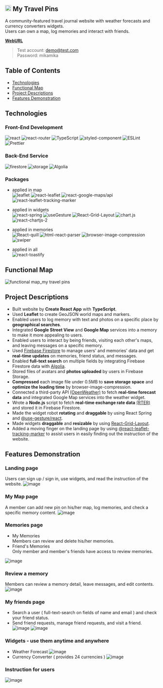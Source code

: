 <h2> <img src="https://user-images.githubusercontent.com/102346844/207746783-6e8125c3-6839-4aab-b9b7-5c10e7c3e63e.png" alt="logo" width="20"/> My Travel Pins</h2>

A community-featured travel journal website with weather forecasts and currency converters widgets.  
Users can own a map, log memories and interact with friends.

<a href="https://my-travel-pins.web.app/" target="_blank"><strong>WebURL</strong></a>

> Test account: demo@test.com  
> Password: mikamika

## Table of Contents

- [Technologies](https://github.com/mmlee0819/my-travel-pins/edit/main/README.md#technologies)
- [Functional Map](https://github.com/mmlee0819/my-travel-pins/edit/main/README.md#functional-map)
- [Project Descriptions](https://github.com/mmlee0819/my-travel-pins/edit/main/README.md#project-descriptions)
- [Features Demonstration](https://github.com/mmlee0819/my-travel-pins/edit/main/README.md#features-demonstration)

## Technologies

### Front-End Development

![react](https://img.shields.io/badge/React-18.2.0-blue)
![react-router](https://img.shields.io/badge/-React%20Router-blue)
![TypeScript](https://img.shields.io/badge/-TypeScript-blue)
![styled-component](https://img.shields.io/badge/-Styled--Components-blue)
![ESLint](https://img.shields.io/badge/-ESLint-blue)
![Prettier](https://img.shields.io/badge/-Prettier-blue)

### Back-End Service

![firestore](https://img.shields.io/badge/-Firebase%20Firestore-blue)
![storage](https://img.shields.io/badge/-Firebase%20Storage-blue)
![Algolia](https://img.shields.io/badge/-Algolia-blue)

### Packages

- applied in map  
  ![leaflet](https://img.shields.io/badge/leaflet-1.9.2-blue)
  ![react-leaflet](https://img.shields.io/badge/react--leaflet-4.1.0-blue)
  ![react-google-maps/api](https://img.shields.io/badge/react--google--maps%2Fapi-2.13.1-blue)
  ![react-leaflet-tracking-marker](https://img.shields.io/badge/react--leaflet--tracking--marker-1.0.15-blue)
- applied in widgets  
  ![react-spring](https://img.shields.io/badge/React%20Spring-9.5.5-blue)
  ![useGesture](https://img.shields.io/badge/%40use--gesture%2Freact-10.2.22-blue)
  ![React-Grid-Layout](https://img.shields.io/badge/React--Grid--Layout-1.3.4-blue)
  ![chart.js](https://img.shields.io/badge/Chart.js-3.9.1-blue)
  ![react-chartjs-2](https://img.shields.io/badge/react--chartjs--2-4.3.1-blue)

- applied in memories  
  ![React-quill](https://img.shields.io/badge/React--quill-2.0.0-blue)
  ![html-react-parser](https://img.shields.io/badge/html--react--parser-3.0.4-blue)
  ![browser-image-compression](https://img.shields.io/badge/browser--image--compression-2.0.0-blue)
  ![swiper](https://img.shields.io/badge/Swiper-8.4.5-blue)

- applied in all  
  ![react-toastify](https://img.shields.io/badge/React--Toastify-9.1.1-blue)

## Functional Map

![functional map_my travel pins](https://user-images.githubusercontent.com/102346844/208008614-6b920d3c-b4d3-451c-bfcd-03ffe87befb6.png)

## Project Descriptions

- Built website by **Create React App** with **TypeScript**.
- Used **Leaflet** to create GeoJSON world maps and markers.
- Enabled users to log memory with text and photos on a specific place by **geographical searches**.
- Integrated **Google Street View** and **Google Map** services into a memory to make it more appealing to users.
- Enabled users to interact by being friends, visiting each other's maps, and leaving messages on a specific memory.
- Used [Firebase Firestore](https://firebase.google.com/products/firestore?gclid=CjwKCAiAheacBhB8EiwAItVO28-dEN0HxmIJg1aGbiA3z4z2XdbI_t_J8RuB_W-qyDRDdDIGTE0svRoCzlIQAvD_BwE&gclsrc=aw.ds) to manage users' and memories' data and get **real-time updates** on memories, friend status, and messages.
- Enabled **full-text search** on multiple fields by integrating Firebase Firestore data with [Algolia](https://www.algolia.com/).
- Stored files of avatars and **photos uploaded** by users in Firebase Storage.
- **Compressed** each image file under 0.5MB to **save storage space** and **optimize the loading time** by browser-image-compression.
- Connected a third-party API [(OpenWeather)](https://openweathermap.org/api) to fetch **real-time forecast data** and integrated Google Map services into the weather widget.
- Wrote a **Node.js** script to fetch **real-time exchange rate data** [(RTER)](https://tw.rter.info/howto_currencyapi.php) and stored it in Firebase Firestore.
- Made the widget robot **rotating** and **draggable** by using React Spring and [@use-gesture/react](https://www.npmjs.com/package/@use-gesture/react).
- Made widgets **draggable** and **resizable** by using [React-Grid-Layout](https://www.npmjs.com/package/react-grid-layout).
- Added a moving finger on the landing page by using [@react-leaflet-tracking-marker](https://www.npmjs.com/package/react-leaflet-tracking-marker) to assist users in easily finding out the instruction of the website.

## Features Demonstration

### Landing page

Users can sign up / sign in, use widgets, and read the instruction of the website.
![image](https://user-images.githubusercontent.com/102346844/207783015-f2042f37-a2eb-47cc-a9f6-93df848d211d.png)

### My Map page

A member can add new pin on his/her map, log memories, and check a specific memory content.
![image](https://user-images.githubusercontent.com/102346844/207782091-97cd21a9-1b26-41ca-97fd-e611793d64c3.png)

### Memories page

- My Memories  
  Members can review and delete his/her memories.
- Friend's Memories  
  Only member and member's friends have access to review memories.

![image](https://user-images.githubusercontent.com/102346844/207786751-fd3d8a16-5dd9-49fe-8e6e-2319c1f25797.png)

### Review a memory

Members can review a memory detail, leave messages, and edit contents.
![image](https://user-images.githubusercontent.com/102346844/208231594-453a8323-4692-4505-88e9-7559df2fc854.png)

### My friends page

- Search a user ( full-text-search on fields of name and email ) and check your friend status.
- Send friend requests, manage friend requests, and visit a friend.
  ![image](https://user-images.githubusercontent.com/102346844/207785728-5cfdede7-518b-4e37-8176-9efe4392802a.png)
  ![image](https://user-images.githubusercontent.com/102346844/207783922-21c88216-26c1-43fc-a654-79318bbbd2c1.png)

### Widgets - use them anytime and anywhere

- Weather Forecast
  ![image](https://user-images.githubusercontent.com/102346844/207788888-fd48b3b9-3740-4428-b1e2-a1f9d6b0f159.png)
- Currency Converter ( provides 24 currencies )
  ![image](https://user-images.githubusercontent.com/102346844/207789479-49b976f2-ac03-4510-b02e-f223b8539b6f.png)

### Instruction for users

![image](https://user-images.githubusercontent.com/102346844/207789631-e988bb58-a8ae-4965-9c22-2afcdcb43087.png)

